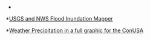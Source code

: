 

*

*[USGS and NWS Flood Inundation Mapper](http://wimcloud.usgs.gov/apps/FIM/FloodInundationMapper.html)

*[Weather Precipitation in a full graphic for the ConUSA](http://water.weather.gov/precip/full.php?year=2015&month=10&day=1&time_type=day&time_frame=1day&product=observed&domain=conus)
